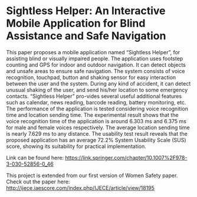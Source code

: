 # Sightless Helper: An Interactive Mobile Application for Blind Assistance and Safe Navigation

This paper proposes a mobile application named “Sightless Helper”, for assisting blind or visually impaired people. The application uses footstep counting and GPS for indoor and outdoor navigation. It can detect objects and unsafe areas to ensure safe navigation. The system consists of voice recognition, touchpad, button and shaking sensor for easy interaction between the user and the system. During any kind of accident, it can detect unusual shaking of the user, and send his/her location to some emergency contacts. “Sightless Helper” pro-vides several useful additional features such as calendar, news reading, barcode reading, battery monitoring, etc. The performance of the application is tested considering voice recognition time and location sending time. The experimental result shows that the voice recognition time of the application is around 6.303 ms and 6.375 ms for male and female voices respectively. The average location sending time is nearly 7.629 ms to any distance. The usability test result reveals that the proposed application has an average 72.2% System Usability Scale (SUS) score, showing its suitability for practical implementation.

Link can be found here: https://link.springer.com/chapter/10.1007%2F978-3-030-52856-0_46

This project is extended from our first version of Women Safety paper. Check out the paper here: http://ijece.iaescore.com/index.php/IJECE/article/view/18195
